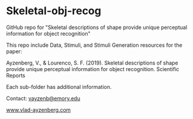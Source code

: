 # Skeletal-obj-recog
GitHub repo for "Skeletal descriptions of shape provide unique perceptual information for object recognition"

This repo include Data, Stimuli, and Stimuli Generation resources for the paper:

Ayzenberg, V., & Lourenco, S. F. (2019). Skeletal descriptions of shape provide unique perceptual information for object recognition. Scientific Reports

Each sub-folder has additional information. 

Contact: 
vayzenb@emory.edu

www.vlad-ayzenberg.com 


